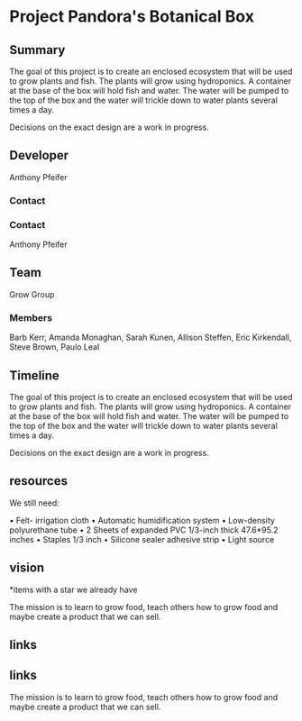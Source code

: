 # Project Pandora's Botanical Box

## Summary
The goal of this project is to create an enclosed ecosystem that will be used to grow plants and fish. The plants will grow using hydroponics. A container at the base of the box will hold fish and water. The water will be pumped to the top of the box and the water will trickle down to water plants several times a day. 

Decisions on the exact design are a work in progress.


## Developer
Anthony Pfeifer
### Contact

### Contact
Anthony Pfeifer
## Team 
Grow Group

### Members
Barb Kerr, Amanda Monaghan, Sarah Kunen, Allison Steffen, Eric Kirkendall, Steve Brown, Paulo Leal

## Timeline
The goal of this project is to create an enclosed ecosystem that will be used to grow plants and fish. The plants will grow using hydroponics. A container at the base of the box will hold fish and water. The water will be pumped to the top of the box and the water will trickle down to water plants several times a day. 

Decisions on the exact design are a work in progress.

## resources

We still need: 

•	Felt- irrigation cloth
•	Automatic humidification system
•	Low-density polyurethane tube
•	2 Sheets of expanded PVC 1/3-inch thick 47.6*95.2 inches
•	Staples 1/3 inch
•	Silicone sealer adhesive strip
•	Light source

## vision
*items with a star we already have

The mission is to learn to grow food, teach others how to grow food and maybe create a product that we can sell.


## links

## links
The mission is to learn to grow food, teach others how to grow food and maybe create a product that we can sell.

